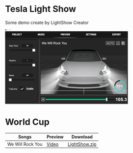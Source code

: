# Tesla Light Show
Some demo create by LightShow Creator

![](Images/preview.gif)

# World Cup
|Songs|Preview|Download|
|---|---|---|
|We Will Rock You|[Video](WorldCup/WeWillRockYou/preview.mp4)|[LightShow.zip](WorldCup/WeWillRockYou/LightShow.zip)|